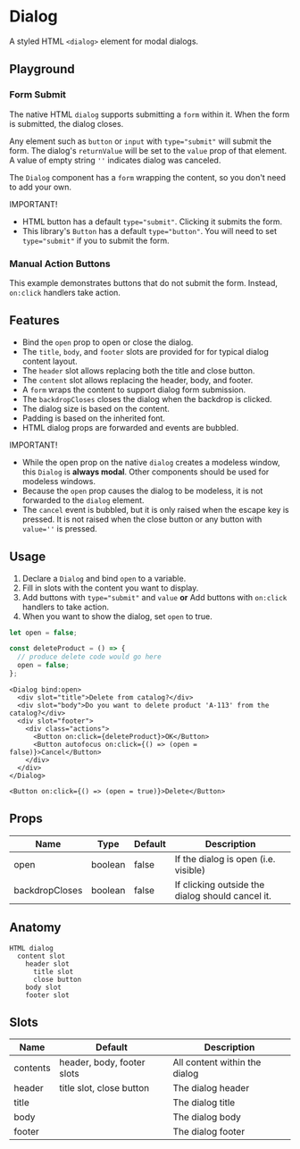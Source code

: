 <script>
    import ManualPlayground from './DialogManualPlayground.svelte';
    import FormPlayground from './DialogFormPlayground.svelte';
</script>

# Dialog

A styled HTML `<dialog>` element for modal dialogs.

## Playground

### Form Submit

The native HTML `dialog` supports submitting a `form` within it.
When the form is submitted, the dialog closes.

Any element such as `button` or `input` with `type="submit"` will submit the form.
The dialog's `returnValue` will be set to the `value` prop of that element.
A value of empty string `''` indicates dialog was canceled.

The `Dialog` component has a `form` wrapping the content, so you don't need to add your own.

IMPORTANT!

- HTML button has a default `type="submit"`. Clicking it submits the form.
- This library's `Button` has a default `type="button"`. You will need to set `type="submit"` if you to submit the form.

<FormPlayground />

### Manual Action Buttons

This example demonstrates buttons that do not submit the form.
Instead, `on:click` handlers take action.

<ManualPlayground />

## Features

- Bind the `open` prop to open or close the dialog.
- The `title`, `body`, and `footer` slots are provided for for typical dialog content layout.
- The `header` slot allows replacing both the title and close button.
- The `content` slot allows replacing the header, body, and footer.
- A `form` wraps the content to support dialog form submission.
- The `backdropCloses` closes the dialog when the backdrop is clicked.
- The dialog size is based on the content.
- Padding is based on the inherited font.
- HTML dialog props are forwarded and events are bubbled.

IMPORTANT!

- While the open prop on the native `dialog` creates a modeless window, this `Dialog` is **always modal**.
  Other components should be used for modeless windows.
- Because the `open` prop causes the dialog to be modeless, it is not forwarded to the `dialog` element.
- The `cancel` event is bubbled, but it is only raised when the escape key is pressed. It is not raised when the close button or any button with `value=''` is pressed.

## Usage

1. Declare a `Dialog` and bind `open` to a variable.
2. Fill in slots with the content you want to display.
3. Add buttons with `type="submit"` and `value` **or** Add buttons with `on:click` handlers to take action.
4. When you want to show the dialog, set `open` to true.

```ts
let open = false;

const deleteProduct = () => {
  // produce delete code would go here
  open = false;
};
```

```svelte
<Dialog bind:open>
  <div slot="title">Delete from catalog?</div>
  <div slot="body">Do you want to delete product 'A-113' from the catalog?</div>
  <div slot="footer">
    <div class="actions">
      <Button on:click={deleteProduct}>OK</Button>
      <Button autofocus on:click={() => (open = false)}>Cancel</Button>
    </div>
  </div>
</Dialog>

<Button on:click={() => (open = true)}>Delete</Button>
```

## Props

| Name           | Type    | Default | Description                                      |
| -------------- | ------- | ------- | ------------------------------------------------ |
| open           | boolean | false   | If the dialog is open (i.e. visible)             |
| backdropCloses | boolean | false   | If clicking outside the dialog should cancel it. |

## Anatomy

```
HTML dialog
  content slot
    header slot
      title slot
      close button
    body slot
    footer slot
```

## Slots

| Name     | Default                    | Description                   |
| -------- | -------------------------- | ----------------------------- |
| contents | header, body, footer slots | All content within the dialog |
| header   | title slot, close button   | The dialog header             |
| title    |                            | The dialog title              |
| body     |                            | The dialog body               |
| footer   |                            | The dialog footer             |
